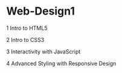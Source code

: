 # Web-Design1

1 Intro to HTML5

2 Intro to CSS3

3 Interactivity with JavaScript

4 Advanced Styling with Responsive Design
